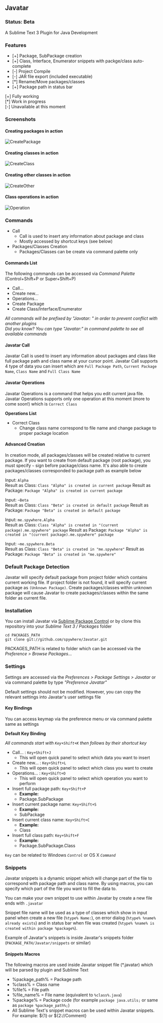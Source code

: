 ## Javatar

### Status: Beta

A Sublime Text 3 Plugin for Java Development

### Features
 * [+] Package, SubPackage creation
 * [+] Class, Interface, Enumerator snippets with packge/class auto-complete
 * [-] Project Compile
 * [-] JAR file export (included executable)
 * [*] Rename/Move packages/classes
 * [+] Package path in status bar

[+] Fully working<br />
[*] Work in progress<br />
[-] Unavailable at this moment

### Screenshots

#### Creating packages in action
![CreatePackage](http://spywhere.github.io/images/CreatePackage.gif)
#### Creating classes in action
![CreateClass](http://spywhere.github.io/images/CreateClass.gif)
#### Creating other classes in action
![CreateOther](http://spywhere.github.io/images/CreateOther.gif)
#### Class operations in action
![Operation](http://spywhere.github.io/images/Operations.gif)

### Commands
* Call
	* Call is used to insert any information about package and class
	* Mostly accessed by shortcut keys (see below)
* Packages/Classes Creation
	* Packages/Classes can be create via command palette only

#### Commands List

The following commands can be accessed via *Command Palette* (Control+Shift+P or Super+Shift+P)

* Call...
* Create new...
* Operations...
* Create Package
* Create Class/Interface/Enumerator

*All commands will be prefixed by "Javatar: " in order to prevent conflict with another plugins*<br />
*Did you know? You can type "Javatar:" in command palette to see all available commands*

#### Javatar Call

Javatar Call is used to insert any information about packages and class like full package path and class name at your cursor point. Javatar Call supports 4 type of data you can insert which are `Full Package Path`, `Current Package Name`, `Class Name` and `Full Class Name`

#### Javatar Operations

Javatar Operations is a command that helps you edit current java file. Javatar Operations supports only one operation at this moment (more to come soon!) which is `Correct Class`

**Operations List**

* Correct Class
	* Change class name correspond to file name and change package to proper package location

#### Advanced Creation

In creation mode, all packages/classes will be created relative to current package. If you want to create from default package (root package), you must specify `~` sign before package/class name. It's also able to create packages/classes corresponded to package path as example below

Input: `Alpha`<br />
Result as Class: `Class "Alpha" is created in current package`
Result as Package: `Package "Alpha" is created in current package`

Input: `~Beta`<br />
Result as Class: `Class "Beta" is created in default package`
Result as Package: `Package "Beta" is created in default package`

Input: `me.spywhere.Alpha`<br />
Result as Class: `Class "Alpha" is created in "(current package).me.spywhere" package`
Result as Package: `Package "Alpha" is created in "(current package).me.spywhere" package`

Input: `~me.spywhere.Beta`<br />
Result as Class: `Class "Beta" is created in "me.spywhere"`
Result as Package: `Package "Beta" is created in "me.spywhere"`

### Default Package Detection

Javatar will specify default package from project folder which contains current working file. If project folder is not found, it will specify current package as `(Unknown Package)`. Create packages/classes within unknown package will cause Javatar to create packages/classes within the same folder as current file.

### Installation
You can install Javatar via [Sublime Package Control](http://wbond.net/sublime_packages/package_control) or by clone this repository into your *Sublime Text 3 / Packages* folder

	cd PACKAGES_PATH
	git clone git://github.com/spywhere/Javatar.git
	
PACKAGES_PATH is related to folder which can be accessed via the *Preference > Browse Packages...*

### Settings
Settings are accessed via the *Preferences > Package Settings > Javatar* or via command palette by type *"Preference Javatar"*

Default settings should not be modified. However, you can copy the relevant settings into Javatar's user settings file

#### Key Bindings
You can access keymap via the preference menu or via command palette same as settings

**Default Key Binding**

*All commands start with `Key+Shift+K` then follows by their shortcut key*

* Call... : `Key+Shift+J`
	* This will open quick panel to select which data you want to insert
* Create new... : `Key+Shift+L`
	* This will open quick panel to select which class you want to create
* Operations... : `Key+Shift+O`
	* This will open quick panel to select which operation you want to perform
* Insert full package path: `Key+Shift+P`
	* **Example:**
	* Package.SubPackage
* Insert current package name: `Key+Shift+S`
	* **Example:**
	* SubPackage
* Insert current class name: `Key+Shift+C`
	* **Example:**
	* Class
* Insert full class path: `Key+Shift+F`
	* **Example:**
	* Package.SubPackage.Class

`Key` can be related to Windows *`Control`* or OS X *`Command`*

### Snippets

Javatar snippets is a dynamic snippet which will change part of the file to correspond with package path and class name. By using macros, you can specify which part of the file you want to fill the data to.

You can make your own snippet to use within Javatar by create a new file ends with `.javatar`

Snippet file name will be used as a type of classes which show in input panel when create a new file (`%type% Name:`), on error dialog (`%type% %name% already exists`) and in status bar when file was created (`%type% %name% is created within package %package%`).

Example of Javatar's snippets is inside Javatar's snippets folder (`PACKAGE_PATH/Javatar/snippets` or similar)

#### Snippets Macros

The following macros are used inside Javatar snippet file (*.javatar) which will be parsed by plugin and Sublime Text

* %package_path% = Package path
* %class% = Class name
* %file% = File path
* %file_name% = File name (equivalent to `%class%.java`)
* %package% = Package code (for example `package java.utils;` or same as `package %package_path%;`)
* All Sublime Text's snippet macros can be used within Javatar snippets. For example: ${1} or ${2://Comment}